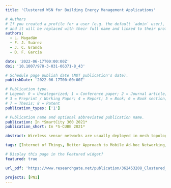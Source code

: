 ```yaml
---
title: 'Clustered WSN for Building Energy Management Applications'

# Authors
# If you created a profile for a user (e.g. the default `admin` user), write the username (folder name) here
# and it will be replaced with their full name and linked to their profile.
authors:
  - L. Magadán
  - F. J. Suárez
  - J. C. Granda
  - D. F. García

date: '2022-06-17T00:00:00Z'
doi: '10.1007/978-3-031-06371-8_43'

# Schedule page publish date (NOT publication's date).
publishDate: '2022-06-17T00:00:00Z'

# Publication type.
# Legend: 0 = Uncategorized; 1 = Conference paper; 2 = Journal article;
# 3 = Preprint / Working Paper; 4 = Report; 5 = Book; 6 = Book section;
# 7 = Thesis; 8 = Patent
publication_types: ['1']

# Publication name and optional abbreviated publication name.
publication: In *SmartCity 360 2021*
publication_short: In *S-CUBE 2021*

abstract: Wireless sensor networks are usually deployed in mesh topologies using radio communication links. The mesh selforganizes to route data packets from sensors to the sink. However, if not carefully designed, this may create holes of uncovered areas and energy holes when many networks paths traverse a limited number of sensors. This paper presents the design and performance evaluation of a low-cost clustered wireless sensor network for Building Energy Management (BEM) applications using Bluetooth Low Energy (BLE) and Better Approach to Mobile Ad-hoc Networking (BATMAN). The latter is used to interconnect gateways and cluster headers that have enough power to forward packets and make computations without compromising their battery lifetime, while the former is used to connect sensors to a cluster header. A prototype of a BEM application has been developed and the performance of the network was tested. Results show that the throughput and latency achieved are adequate for BEM applications.

tags: [Internet of Things, Better Approach to Mobile Ad-hoc Networking, Bluetooth Low Energy, Building Energy Management, Wireless Sensor Network, Clustered-topology]

# Display this page in the Featured widget?
featured: true

url_pdf: 'https://www.researchgate.net/publication/362453208_Clustered_WSN_for_Building_Energy_Management_Applications'

projects: [PN1]
---
```


